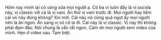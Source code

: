Hôm nay mình lại có váng sữa mọi người ạ. Có ba vị luôn đấy là vị socola này, vị classic với cả là vị vani. Ăn thử vị vani trước đi. Mọi người hay liếm cái vỏ này đúng không? Xin mời. Cái này nó cũng quá ngọt ấy mọi người nên là ăn ngon. Ăn sang vị sô cô la đi. Cái này là vị classic. Vị này thì không phải đạm đâu. Nói chung là vẫn rất ngon. Cảm ơn mọi người xem video của mình. Hẹn ở video sau. Tạm biệt.